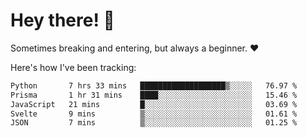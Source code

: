 # Hey there! 👋
Sometimes breaking and entering, but always a beginner. ❤️

Here's how I've been tracking:
<!--START_SECTION:waka-->

```txt
Python       7 hrs 33 mins   ███████████████████▒░░░░░   76.97 %
Prisma       1 hr 31 mins    ████░░░░░░░░░░░░░░░░░░░░░   15.46 %
JavaScript   21 mins         █░░░░░░░░░░░░░░░░░░░░░░░░   03.69 %
Svelte       9 mins          ▒░░░░░░░░░░░░░░░░░░░░░░░░   01.61 %
JSON         7 mins          ▒░░░░░░░░░░░░░░░░░░░░░░░░   01.25 %
```

<!--END_SECTION:waka-->
